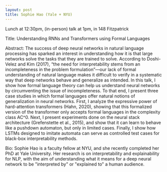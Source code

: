 ```yaml
---
layout: post
title: Sophie Hao (Yale + NYU)
---
```


Lunch at 12:30pm, (in-person) talk at 1pm, in 148 Fitzpatrick

Title: Understanding RNNs and Transformers using Formal Languages

Abstract: The success of deep neural networks in natural language processing has sparked an interest in understanding how it is that large networks solve the tasks that they are trained to solve. According to Doshi-Velez and Kim (2017), “the need for interpretability stems from an incompleteness in the problem formulation”—our lack of formal understanding of natural language makes it difficult to verify in a systematic way that deep networks behave and generalize as intended. In this talk, I show how formal language theory can help us understand neural networks by circumventing the issue of incompleteness. To that end, I present three case studies in which formal languages offer natural notions of generalization in neural networks. First, I analyze the expressive power of hard-attention transformers (Hahn, 2020), showing that this formalized version of the transformer only accepts formal languages in the complexity class AC^0. Next, I present experiments done on the neural stack architecture (Grefenstette et al., 2015), and show that it can learn to behave like a pushdown automaton, but only in limited cases. Finally, I show how LSTMs designed to imitate automata can serve as controlled test cases for black-box interpretability methods.

Bio: Sophie Hao is a faculty fellow at NYU, and she recently completed her PhD at Yale University.  Her research is on interpretability and explainability for NLP, with the aim of understanding what it means for a deep neural network to be "interpreted by" or "explained to" a human audience.
